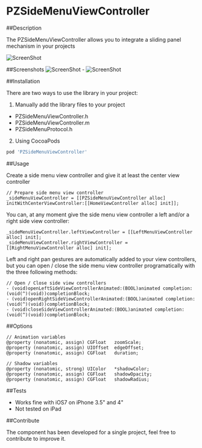 PZSideMenuViewController
========================

##Description

The PZSideMenuViewController allows you to integrate a sliding panel mechanism in your projects

![ScreenShot](https://raw.github.com/PlayAdz/PZSideMenuViewController/master/Assets/PZSideMenuViewController.gif)

##Screenshots
![ScreenShot](https://raw.github.com/PlayAdz/PZSideMenuViewController/master/Assets/leftPanel.png) - ![ScreenShot](https://raw.github.com/PlayAdz/PZSideMenuViewController/master/Assets/rightPanel.png)

##Installation

There are two ways to use the library in your project:

1) Manually add the library files to your project

- PZSideMenuViewController.h
- PZSideMenuViewController.m
- PZSideMenuProtocol.h

2) Using CocoaPods

```Ruby
pod 'PZSideMenuViewController'
```

##Usage

Create a side menu view controller and give it at least the center view controller
```
// Prepare side menu view controller
_sideMenuViewController = [[PZSideMenuViewController alloc] initWithCenterViewController:[[HomeViewController alloc] init]];
```

You can, at any moment give the side menu view controller a left and/or a right side view controller:
```
_sideMenuViewController.leftViewController = [[LeftMenuViewController alloc] init];
_sideMenuViewController.rightViewController = [[RightMenuViewController alloc] init];
```

Left and right pan gestures are automatically added to your view controllers, but you can open / close the side menu view controller programatically with the three following methods:
```
// Open / Close side view controllers
- (void)openLeftSideViewControllerAnimated:(BOOL)animated completion:(void(^)(void))completionBlock;
- (void)openRightSideViewControllerAnimated:(BOOL)animated completion:(void(^)(void))completionBlock;
- (void)closeSideViewControllerAnimated:(BOOL)animated completion:(void(^)(void))completionBlock;
```

##Options

```
// Animation variables
@property (nonatomic, assign) CGFloat   zoomScale;
@property (nonatomic, assign) UIOffset  edgeOffset;
@property (nonatomic, assign) CGFloat   duration;

// Shadow variables
@property (nonatomic, strong) UIColor   *shadowColor;
@property (nonatomic, assign) CGFloat   shadowOpacity;
@property (nonatomic, assign) CGFloat   shadowRadius;
```


##Tests

- Works fine with iOS7 on iPhone 3.5" and 4"
- Not tested on iPad

##Contribute

The component has been developed for a single project, feel free to contribute to improve it.
